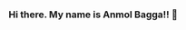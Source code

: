 ### Hi there. My name is Anmol Bagga!! 👋

<!--
**anmolbagga/AnmolBagga** is a ✨ _special_ ✨ repository because its `README.md` (this file) appears on your GitHub profile.

Here are some ideas to get you started:

- 🔭 I’m currently looking for new and exciting oppurtunities!
- 🌱 I’m currently learning ... Js/WebdriverIo and cypress io!
- 👯 I’m looking to collaborate on ... automation and software testing!
- 🤔 I’m looking for help with ... 
- 💬 Ask me about ... anything. If I know I will surely tell, if I dont I will try my best to find out!
- 📫 How to reach me: ... You can message me on twitter at anmol_bagga10
- 😄 Pronouns: ...
- ⚡ Fun fact: ... I am foodie and night time is the best time in which I code!!
-->
